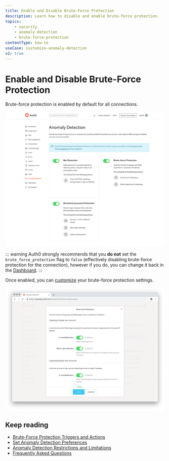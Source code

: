 ```yaml
---
title: Enable and Disable Brute-Force Protection
description: Learn how to disable and enable brute-force protection.
topics:
    - security
    - anomaly-detection
    - brute-force-protection
contentType: how-to
useCase: customize-anomaly-detection
v2: true
---
```

# Enable and Disable Brute-Force Protection

Brute-force protection is enabled by default for all connections.

![Brute-Force Protection Shield](/media/articles/anomaly-detection/anomaly-detection-overview.png)

::: warning
Auth0 strongly recommends that you **do not** set the `brute_force_protection` flag to `false` (effectively disabling brute-force protection for the connection), however if you do, you can change it back in the [Dashboard](${manage_url}/#/anomaly).
::: 

Once enabled, you can [customize](/anomaly-detection/guides/set-anomaly-detection-preferences#brute-force-protection-preferences) your brute-force protection settings.

![Brute-Force Protection Shield](/media/articles/anomaly-detection/brute-force-shield.png)

## Keep reading

* [Brute-Force Protection Triggers and Actions](/anomaly-detection/references/brute-force-protection-triggers-actions)
* [Set Anomaly Detection Preferences](/anomaly-detection/guides/set-anomaly-detection-preferences)
* [Anomaly Detection Restrictions and Limitations](/anomaly-detection/references/anomaly-detection-restrictions-limitations)
* [Frequently Asked Questions](/anomaly-detection/references/anomaly-detection-faqs)
